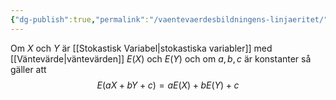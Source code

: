 ```yaml
---
{"dg-publish":true,"permalink":"/vaentevaerdesbildningens-linjaeritet/","tags":["matematiskstatistik"]}
---
```


Om $X$ och $Y$ är [[Stokastisk Variabel\|stokastiska variabler]] med [[Väntevärde\|väntevärden]] $E(X)$ och $E(Y)$ och om $a,b,c$ är konstanter så gäller att
$$
E(aX+bY+c)=aE(X)+bE(Y)+c
$$
